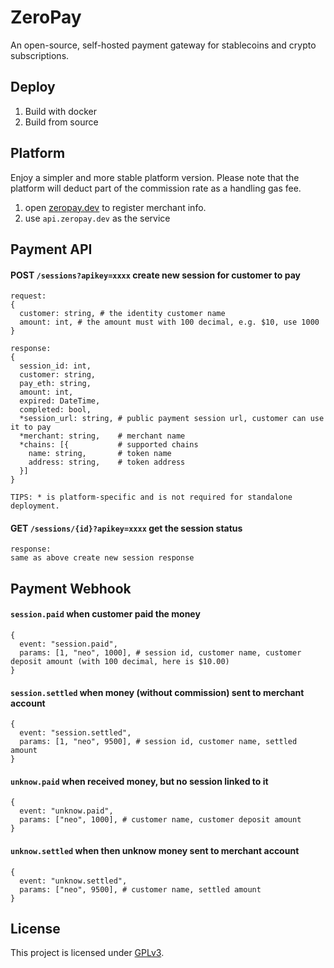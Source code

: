 # ZeroPay
An open-source, self-hosted payment gateway for stablecoins and crypto subscriptions.

## Deploy
1. Build with docker
2. Build from source

## Platform
Enjoy a simpler and more stable platform version. Please note that the platform will deduct part of the commission rate as a handling gas fee.
1. open [zeropay.dev](https://zeropay.dev) to register merchant info.
2. use `api.zeropay.dev` as the service

## Payment API
#### POST `/sessions?apikey=xxxx` create new session for customer to pay
```
request:
{
  customer: string, # the identity customer name
  amount: int, # the amount must with 100 decimal, e.g. $10, use 1000
}

response:
{
  session_id: int,
  customer: string,
  pay_eth: string,
  amount: int,
  expired: DateTime,
  completed: bool,
  *session_url: string, # public payment session url, customer can use it to pay
  *merchant: string,    # merchant name
  *chains: [{           # supported chains
    name: string,       # token name
    address: string,    # token address
  }]
}

TIPS: * is platform-specific and is not required for standalone deployment.
```

#### GET `/sessions/{id}?apikey=xxxx` get the session status
```
response:
same as above create new session response
```

## Payment Webhook

#### `session.paid` when customer paid the money
```
{
  event: "session.paid",
  params: [1, "neo", 1000], # session id, customer name, customer deposit amount (with 100 decimal, here is $10.00)
}
```

#### `session.settled` when money (without commission) sent to merchant account
```
{
  event: "session.settled",
  params: [1, "neo", 9500], # session id, customer name, settled amount
}
```

#### `unknow.paid` when received money, but no session linked to it
```
{
  event: "unknow.paid",
  params: ["neo", 1000], # customer name, customer deposit amount
}
```

#### `unknow.settled` when then unknow money sent to merchant account
```
{
  event: "unknow.settled",
  params: ["neo", 9500], # customer name, settled amount
}
```

## License

This project is licensed under [GPLv3](https://www.gnu.org/licenses/gpl-3.0.en.html).
